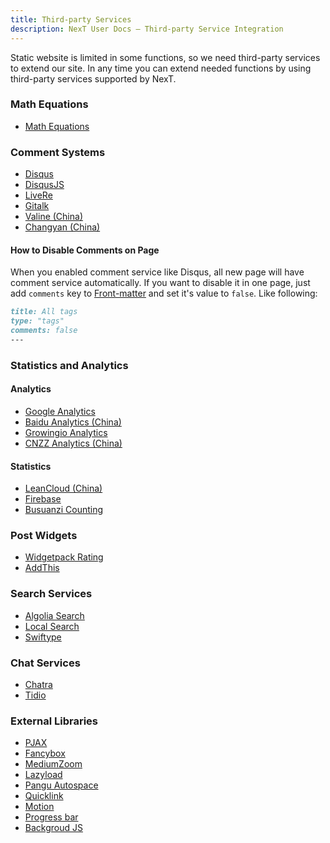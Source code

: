 ```yaml
---
title: Third-party Services
description: NexT User Docs – Third-party Service Integration
---
```


Static website is limited in some functions, so we need third-party services to extend our site.
In any time you can extend needed functions by using third-party services supported by NexT.

### Math Equations

* [Math Equations](/docs/third-party-services/math-equations)

### Comment Systems

* [Disqus](/docs/third-party-services/comments#Disqus)
* [DisqusJS](/docs/third-party-services/comments#DisqusJS)
* [LiveRe](/docs/third-party-services/comments#LiveRe)
* [Gitalk](/docs/third-party-services/comments#Gitalk)
* [Valine (China)](/docs/third-party-services/comments#Valine)
* [Changyan (China)](/docs/third-party-services/comments#Changyan)

#### How to Disable Comments on Page

When you enabled comment service like Disqus, all new page will have comment service automatically. If you want to disable it in one page, just add `comments` key to [Front-matter](https://hexo.io/docs/front-matter) and set it's value to `false`. Like following:

```md your-post.md
title: All tags
type: "tags"
comments: false
---
```

### Statistics and Analytics

#### Analytics

* [Google Analytics](/docs/third-party-services/statistics-and-analytics#Google-Analytics)
* [Baidu Analytics (China)](/docs/third-party-services/statistics-and-analytics#Baidu-Analytics-China)
* [Growingio Analytics](/docs/third-party-services/statistics-and-analytics#Growingio-Analytics)
* [CNZZ Analytics (China)](/docs/third-party-services/statistics-and-analytics#CNZZ-Analytics-China)

#### Statistics

* [LeanCloud (China)](/docs/third-party-services/statistics-and-analytics#LeanCloud-China)
* [Firebase](/docs/third-party-services/statistics-and-analytics#Firebase)
* [Busuanzi Counting](/docs/third-party-services/statistics-and-analytics#Busuanzi-Counting-China)

### Post Widgets

* [Widgetpack Rating](/docs/third-party-services/post-widgets#Widgetpack-Rating)
* [AddThis](/docs/third-party-services/post-widgets#AddThis)

### Search Services

* [Algolia Search](/docs/third-party-services/search-services#Algolia-Search)
* [Local Search](/docs/third-party-services/search-services#Local-Search)
* [Swiftype](/docs/third-party-services/search-services#Swiftype-Search)

### Chat Services

* [Chatra](/docs/third-party-services/chat-services#Chatra)
* [Tidio](/docs/third-party-services/chat-services#Tidio)

### External Libraries

* [PJAX](/docs/third-party-services/external-libraries#PJAX)
* [Fancybox](/docs/third-party-services/external-libraries#Fancybox)
* [MediumZoom](/docs/third-party-services/external-libraries#Medium-Zoom)
* [Lazyload](/docs/third-party-services/external-libraries#Lazyload)
* [Pangu Autospace](/docs/third-party-services/external-libraries#Pangu-Autospace)
* [Quicklink](/docs/third-party-services/external-libraries#Quicklink)
* [Motion](/docs/third-party-services/external-libraries#Animation-Effect)
* [Progress bar](/docs/third-party-services/external-libraries#Progress-Bar)
* [Backgroud JS](/docs/third-party-services/external-libraries#Backgroud-JS)
